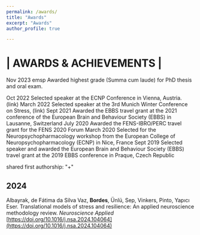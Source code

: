 ```yaml
---
permalink: /awards/
title: "Awards"
excerpt: "Awards"
author_profile: true

---
```


# **| AWARDS & ACHIEVEMENTS |** 


Nov 2023 emsp Awarded highest grade (Summa cum laude) for PhD thesis and oral exam.


Oct 2022	Selected speaker at the ECNP Conference in Vienna, Austria. (link)
March 2022	Selected speaker at the 3rd Munich Winter Conference on Stress, (link)
Sept 2021	Awarded the EBBS travel grant at the 2021 conference of the European Brain and Behaviour Society (EBBS) in Lausanne, Switzerland
July 2020	Awarded the FENS-IBRO/PERC travel grant for the FENS 2020 Forum 
March 2020	Selected for the Neuropsychopharmacology workshop from the European College of Neuropsychopharmacology (ECNP) in Nice, France
Sept 2019	Selected speaker and awarded the European Brain and Behaviour Society (EBBS) travel grant at the 2019 EBBS conference in Praque, Czech Republic




 
shared first authorship: "+"
## 2024
Albayrak, de Fátima da Silva Vaz, **Bordes**, Ünlü, Sep, Vinkers, Pinto, Yapıcı Eser. Translational models of stress and resilience: An applied neuroscience methodology review. *Neuroscience Applied* [https://doi.org/10.1016/j.nsa.2024.104064](https://doi.org/10.1016/j.nsa.2024.104064)


